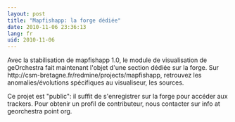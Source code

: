 ```yaml
---
layout: post
title: "Mapfishapp: la forge dédiée"
date: 2010-11-06 23:36:13
lang: fr
uid: 2010-11-06
---
```


<p>Avec la stabilisation de mapfishapp 1.0, le module de visualisation de
geOrchestra fait maintenant l'objet d'une section dédiée sur la forge. Sur
http://csm-bretagne.fr/redmine/projects/mapfishapp, retrouvez les
anomalies/évolutions spécifiques au visualiseur, les sources.</p>

<p>Ce projet est &quot;public&quot;: il suffit de s'enregistrer sur la forge pour accéder
aux trackers. Pour obtenir un profil de contributeur, nous contacter sur info
at georchestra point org.</p>
